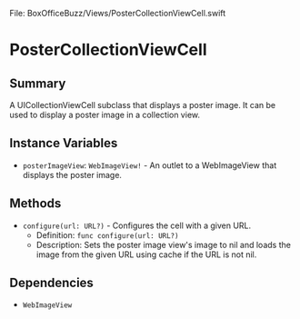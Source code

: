File: BoxOfficeBuzz/Views/PosterCollectionViewCell.swift

# PosterCollectionViewCell
## Summary
A UICollectionViewCell subclass that displays a poster image. It can be used to display a poster image in a collection view.

## Instance Variables
- `posterImageView`: `WebImageView!` - An outlet to a WebImageView that displays the poster image.

## Methods
- `configure(url: URL?)` - Configures the cell with a given URL.
  - Definition: `func configure(url: URL?)`
  - Description: Sets the poster image view's image to nil and loads the image from the given URL using cache if the URL is not nil.

## Dependencies
- `WebImageView`

